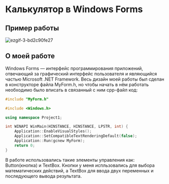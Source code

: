 # Калькулятор в Windows Forms
## Пример работы
![ezgif-3-bd2c90fe27](https://github.com/Sazukiro/Calculator-Windows-Forms/assets/133951840/9fb5465b-effe-433e-9cc8-e63212ffd998)

## О моей работе
Windows Forms — интерфейс программирования приложений, отвечающий за графический интерфейс пользователя и являющийся частью Microsoft .NET Framework. Весь дизайн моей работы был сделан в конструкторе файла MyForm.h, но чтобы начать в нём работать необходимо было вписать в связанный с ним cpp-файл код:

```cpp
#include "MyForm.h"

#include <Windows.h>

using namespace Project1;

int WINAPI WinMain(HINSTANCE, HINSTANCE, LPSTR, int) {
    Application::EnableVisualStyles();
    Application::SetCompatibleTextRenderingDefault(false);
    Application::Run(gcnew MyForm);
    return 0;
}
```
В работе использовались такие элементы управления как: Button(кнопка) и TextBox. Кнопки у меня испльзовались для выбора математических действий, а TextBox для ввода двух переменных и последующего вывода результата.



